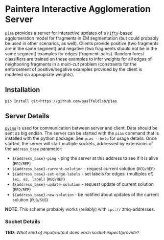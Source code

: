 # Paintera Interactive Agglomeration Server

`pias` provides a server for interactive updates of a [`nifty`](https://github.com/DerThorsten/nifty)-based agglomeration model for fragments in EM segmentation (but could probably be used in other scenarios, as well). Clients provide positive (two fragments are in the same segment) and negative (two fragments should not be in the same segment) examples for edges (fragment-pairs). Random forest classifiers are trained on these examples to infer weights for all edges of neighboring fragments in a *multi-cut* problem (constraints for the enforcement of positive/negative examples provided by the client is modeled via appropriate weights).

## Installation

``` shell
pip install git+https://github.com/saalfeldlab/pias
```

## Server Details


[`pyzmq`](https://github.com/zeromq/pyzmq) is used for communication between server and client. Data should be sent as big endian. The server can be started with the `pias` command that is installed with the python package. See `pias --help` for usage details. Once started, the server will start multiple sockets, addressed by extensions of the `address_base` parameter:

  - `${address_base}-ping`             - ping the server at this address to see if it is alive (`REQ/REP`)
  - `${address_base}-current-solution` - request current solution (`REQ/REP`)
  - `${address_base}-set-edge-labels`  - set labels for edges: (multiples of) `(e1, e2, label)` (`REQ/REP`)
  - `${address_base}-update-solution`  - request update of current solution (`REQ/REP`)
  - `${address_base}-new-solution`     - be notified about updates of the current solution (`PUB/SUB`)

**NOTE**: This scheme probably works (reliably) with `ipc://` zmq-addresses.


### Socket Details

**TBD**: *What kind of input/output does each socket expect/provide?*
